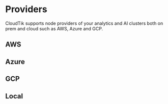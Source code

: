 # Providers

CloudTik supports node providers of your analytics and AI clusters both on prem and cloud such as AWS, Azure and GCP.

## AWS

## Azure

## GCP

## Local
